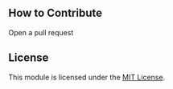 ## How to Contribute

Open a pull request

## License

This module is licensed under the [MIT License](https://opensource.org/licenses/MIT).
